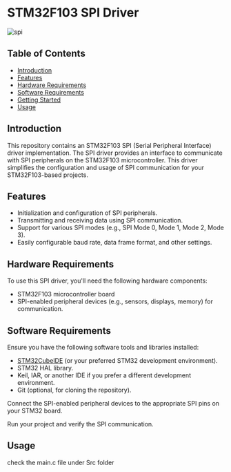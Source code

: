 # STM32F103 SPI Driver

![spi](https://github.com/aliabooof/embedded_System_Online_Diploma/assets/62174374/3bc8ab5a-f020-409a-a069-c78f2bbf2a34)


## Table of Contents

- [Introduction](#introduction)
- [Features](#features)
- [Hardware Requirements](#hardware-requirements)
- [Software Requirements](#software-requirements)
- [Getting Started](#getting-started)
- [Usage](#usage)

## Introduction

This repository contains an STM32F103 SPI (Serial Peripheral Interface) driver implementation. The SPI driver provides an interface to communicate with SPI peripherals on the STM32F103 microcontroller. This driver simplifies the configuration and usage of SPI communication for your STM32F103-based projects.

## Features

- Initialization and configuration of SPI peripherals.
- Transmitting and receiving data using SPI communication.
- Support for various SPI modes (e.g., SPI Mode 0, Mode 1, Mode 2, Mode 3).
- Easily configurable baud rate, data frame format, and other settings.

## Hardware Requirements

To use this SPI driver, you'll need the following hardware components:

- STM32F103 microcontroller board 
- SPI-enabled peripheral devices (e.g., sensors, displays, memory) for communication.

## Software Requirements

Ensure you have the following software tools and libraries installed:

- [STM32CubeIDE](https://www.st.com/en/development-tools/stm32cubeide.html) (or your preferred STM32 development environment).
- STM32 HAL library.
- Keil, IAR, or another IDE if you prefer a different development environment.
- Git (optional, for cloning the repository).


Connect the SPI-enabled peripheral devices to the appropriate SPI pins on your STM32 board.

Run your project and verify the SPI communication.

## Usage
check the main.c file under Src folder
